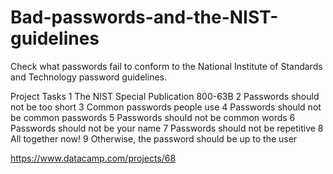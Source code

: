 # Bad-passwords-and-the-NIST-guidelines 

Check what passwords fail to conform to the National Institute of Standards and Technology password guidelines.

Project Tasks
1 The NIST Special Publication 800-63B
2 Passwords should not be too short
3 Common passwords people use
4 Passwords should not be common passwords
5 Passwords should not be common words
6 Passwords should not be your name
7 Passwords should not be repetitive
8 All together now!
9 Otherwise, the password should be up to the user


https://www.datacamp.com/projects/68
